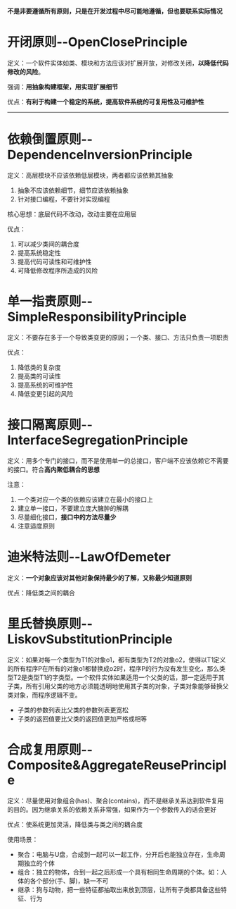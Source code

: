 **不是非要遵循所有原则，只是在开发过程中尽可能地遵循，但也要联系实际情况**

# 开闭原则--OpenClosePrinciple

定义：一个软件实体如类、模块和方法应该对扩展开放，对修改关闭，**以降低代码修改的风险**。

强调：**用抽象构建框架，用实现扩展细节**

优点：**有利于构建一个稳定的系统，提高软件系统的可复用性及可维护性**

---

# 依赖倒置原则--DependenceInversionPrinciple

定义：高层模块不应该依赖低层模块，两者都应该依赖其抽象

1. 抽象不应该依赖细节，细节应该依赖抽象
2. 针对接口编程，不要针对实现编程

核心思想：底层代码不改动，改动主要在应用层

优点：

1. 可以减少类间的耦合度
2. 提高系统稳定性
3. 提高代码可读性和可维护性
4. 可降低修改程序所造成的风险

# 单一指责原则--SimpleResponsibilityPrinciple

定义：不要存在多于一个导致类变更的原因；一个类、接口、方法只负责一项职责

优点：

1. 降低类的复杂度
2. 提高类的可读性
3. 提高系统的可维护性
4. 降低变更引起的风险

# 接口隔离原则--InterfaceSegregationPrinciple

定义：用多个专门的接口，而不是使用单一的总接口，客户端不应该依赖它不需要的接口。符合**高内聚低耦合的思想**

注意：

1. 一个类对应一个类的依赖应该建立在最小的接口上
2. 建立单一接口，不要建立庞大臃肿的解耦
3. 尽量细化接口，**接口中的方法尽量少**
4. 注意适度原则

# 迪米特法则--LawOfDemeter

定义：**一个对象应该对其他对象保持最少的了解，又称最少知道原则**

优点：降低类之间的耦合

# 里氏替换原则--LiskovSubstitutionPrinciple

定义：如果对每一个类型为T1的对象o1，都有类型为T2的对象o2，使得以T1定义的所有程序P在所有的对象o1都替换成o2时，程序P的行为没有发生变化，那么类型T2是类型T1的字类型。一个软件实体如果适用一个父类的话，那一定适用于其子类，所有引用父类的地方必须能透明地使用其子类的对象，子类对象能够替换父类对象，而程序逻辑不变。

- 子类的参数列表比父类的参数列表更宽松
- 子类的返回值要比父类的返回值更加严格或相等

# 合成复用原则--Composite&AggregateReusePrinciple

定义：尽量使用对象组合(has)、聚合(contains)，而不是继承关系达到软件复用的目的。因为继承关系的依赖关系非常强，如果作为一个参数传入的话会更好

优点：使系统更加灵活，降低类与类之间的耦合度

使用场景：

- 聚合：电脑与U盘，合成到一起可以一起工作，分开后也能独立存在，生命周期独立的个体
- 组合：独立的物体，合到一起之后形成一个具有相同生命周期的个体。如：人体的各个部分(手、脚)，缺一不可
- 继承：狗与动物，把一些特征都抽取出来放到顶层，让所有子类都具备这些特征、行为